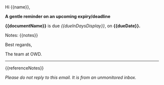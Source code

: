 Hi {{name}},

**A gentle reminder on an upcoming expiry/deadline**

**{{documentName}}** is due _{{dueInDaysDisplay}}_, on **{{dueDate}}.**

Notes: {{notes}}

Best regards,

The team at OWD.

---

{{referenceNotes}}

_Please do not reply to this email. It is from an unmonitored inbox._